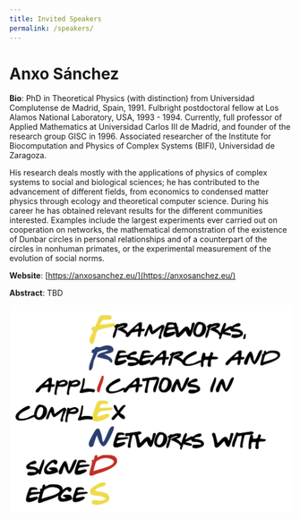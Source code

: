 ```yaml
---
title: Invited Speakers
permalink: /speakers/
---
```

# Anxo Sánchez
**Bio**: PhD in Theoretical Physics (with distinction) from Universidad Complutense de Madrid, Spain, 1991. Fulbright postdoctoral fellow at Los Alamos National Laboratory, USA, 1993 - 1994. Currently, full professor of Applied Mathematics at Universidad Carlos III de Madrid, and founder of the research group GISC in 1996. Associated researcher of the Institute for Biocomputation and Physics of Complex Systems (BIFI), Universidad de Zaragoza.

His research deals mostly with the applications of physics of complex systems to social and biological sciences; he has contributed to the advancement of different fields, from economics to condensed matter physics through ecology and theoretical computer science. During his career he has obtained relevant results for the different communities interested. Examples include the largest experiments ever carried out on cooperation on networks, the mathematical demonstration of the existence of Dunbar circles in personal relationships and of a counterpart of the circles in nonhuman primates, or the experimental measurement of the evolution of social norms.

**Website**: [https://anxosanchez.eu/](https://anxosanchez.eu/)

**Abstract**: TBD


![Abstract Submission](/assets/logo.png)
